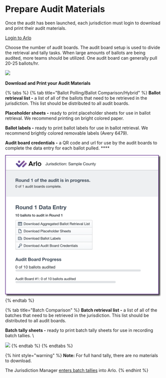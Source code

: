 # Prepare Audit Materials

Once the audit has been launched, each jurisdiction must login to download and print their audit materials.&#x20;

[Login to Arlo](../logging-into-arlo.md)

Choose the number of audit boards. The audit board setup is used to divide the retrieval and tally tasks.  When large amounts of ballots are being audited, more teams should be utilized.  One audit board can generally pull 20-25 ballots/hr.

![](https://lh4.googleusercontent.com/c-dgzXgilBTpDdMOzLezyyujwBrpEL93SJQ\_ktqfENW8L\_VK5RymiXqtb\_65a-RYYOceO9vwKsChMP1ouCPyYkHzPWEJ1TPKB2\_xMDLy4R6g1YYAC0g\_O\_oDp98wunn\_LmBPNZd8)

**Download and Print your Audit Materials**

{% tabs %}
{% tab title="Ballot Polling/Ballot Comparison/Hybrid" %}
**Ballot retrieval list -** a list of all of the ballots that need to be retrieved in the jurisdiction. This list should be distributed to all audit boards.

**Placeholder sheets -** ready to print placeholder sheets for use in ballot retrieval.  We recommend printing on bright colored paper.

**Ballot labels -** ready to print ballot labels for use in ballot retrieval.  We recommend brightly colored removable labels (Avery 6479).

**Audit board credentials -** a QR code and url for use by the audit boards to complete the data entry for each ballot pulled. ****&#x20;

![](<../../.gitbook/assets/image (82).png>)
{% endtab %}

{% tab title="Batch Comparison" %}
**Batch retrieval list -** a list of all of the batches that need to be retrieved in the jurisdiction. This list should be distributed to all audit boards.

**Batch tally sheets -** ready to print batch tally sheets for use in recording batch tallies.  \


![](https://lh6.googleusercontent.com/sHBy8qCA5ITVd2im8SARlTu6qQctxBKb6kUgWpXGo7y-xIiPXBSHccGNp9ch46VttfUbDoqBOWVFEfeVSRquJ0RErwup3HMmz4e2kGldDoxEAN7S1x8URLTJHyjxn0Mhg9GdQa2qFiUf77Zsu16fSw)
{% endtab %}
{% endtabs %}

{% hint style="warning" %}
**Note:** For full hand tally, there are no materials to download.

The Jurisdiction Manager [enters batch tallies](batch-entry-into-arlo.md) into Arlo.
{% endhint %}

